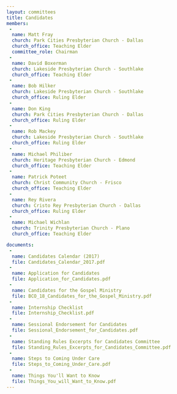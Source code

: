 ```yaml
---
layout: committees
title: Candidates
members:
 -
  name: Matt Fray
  church: Park Cities Presbyterian Church - Dallas
  church_office: Teaching Elder
  committee_role: Chairman
 -
  name: David Boxerman
  church: Lakeside Presbyterian Church - Southlake
  church_office: Teaching Elder
 -
  name: Bob Hilker
  church: Lakeside Presbyterian Church - Southlake
  church_office: Ruling Elder
 -
  name: Don King
  church: Park Cities Presbyterian Church - Dallas
  church_office: Ruling Elder
 -
  name: Rob Mackey
  church: Lakeside Presbyterian Church - Southlake
  church_office: Ruling Elder
 -
  name: Michael Philiber
  church: Heritage Presbyterian Church - Edmond
  church_office: Teaching Elder
 -
  name: Patrick Poteet
  church: Christ Community Church - Frisco
  church_office: Teaching Elder
 -
  name: Rey Rivera
  church: Cristo Rey Presbyterian Church - Dallas
  church_office: Ruling Elder
 -
  name: Michael Wichlan
  church: Trinity Presbyterian Church - Plano
  church_office: Teaching Elder

documents:
 -
  name: Candidates Calendar (2017)
  file: Candidates_Calendar_2017.pdf
 -
  name: Application for Candidates
  file: Application_for_Candidates.pdf
 -
  name: Candidates for the Gospel Ministry
  file: BCO_18_Candidates_for_the_Gospel_Ministry.pdf
 -
  name: Internship Checklist
  file: Internship_Checklist.pdf
 -
  name: Sessional Endorsement for Candidates
  file: Sessional_Endorsement_for_Candidates.pdf
 -
  name: Standing Rules Excerpts for Candidates Committee
  file: Standing_Rules_Excerpts_for_Candidates_Committee.pdf
 -
  name: Steps to Coming Under Care
  file: Steps_to_Coming_Under_Care.pdf
 -
  name: Things You'll Want to Know
  file: Things_You_will_Want_to_Know.pdf
---
```


